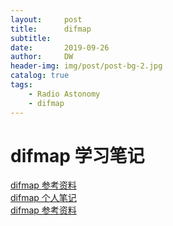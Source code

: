 ```yaml
---
layout:     post
title:      difmap
subtitle:   
date:       2019-09-26
author:     DW
header-img: img/post/post-bg-2.jpg
catalog: true
tags:
    - Radio Astonomy  
    - difmap  
---
```


# difmap 学习笔记
[difmap 参考资料](https://github.com/dw839566105/dw839566105.github.io/raw/master/_posts/difmap/cookbook.pdf)  
[difmap 个人笔记](https://github.com/dw839566105/dw839566105.github.io/raw/master/_posts/difmap/difmap.pdf)  
[difmap 参考资料](./_posts/difmap/cookbook.pdf)  

